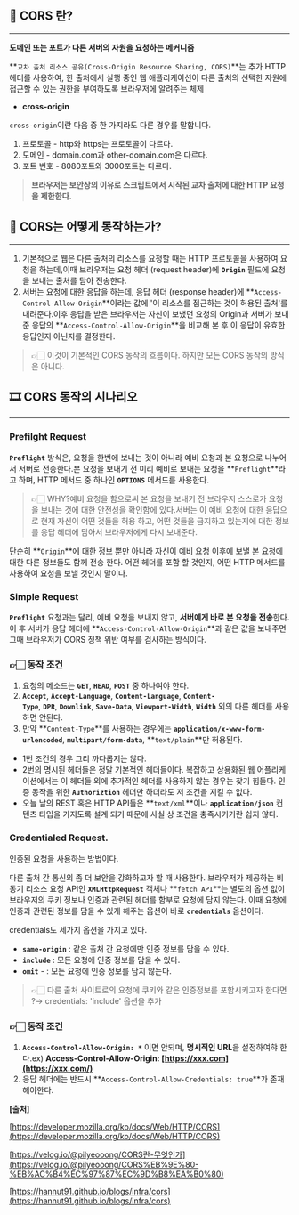 
## 🤔 CORS 란?

---

**도메인 또는 포트가 다른 서버의 자원을 요청하는 메커니즘**

**`교차 출처 리소스 공유(Cross-Origin Resource Sharing, CORS)`**는 추가 HTTP 헤더를 사용하여, 한 출처에서 실행 중인 웹 애플리케이션이 다른 출처의 선택한 자원에 접근할 수 있는 권한을 부여하도록 브라우저에 알려주는 체제

- **cross-origin**

`cross-origin`이란 다음 중 한 가지라도 다른 경우를 말합니다.

1. 프로토콜 - http와 https는 프로토콜이 다르다.
2. 도메인 - domain.com과 other-domain.com은 다르다.
3. 포트 번호 - 8080포트와 3000포트는 다르다.

> **브라우저는 보안상의 이유로 스크립트에서 시작된 교차 출처에 대한 HTTP 요청을 제한한다.**
> 

## 🦿 CORS는 어떻게 동작하는가?

---

1. 기본적으로 웹은 다른 출처의 리소스를 요청할 때는 HTTP 프로토콜을 사용하여 요청을 하는데,이때 브라우저는 요청 헤더 (request header)에 **`Origin`** 필드에 요청을 보내는 출처를 담아 전송한다.
2. 서버는 요청에 대한 응답을 하는데, 응답 헤더 (response header)에 **`Access-Control-Allow-Origin`**이라는 값에 '이 리소스를 접근하는 것이 허용된 출처'를 내려준다.이후 응답을 받은 브라우저는 자신이 보냈던 요청의 Origin과 서버가 보내준 응답의 **`Access-Control-Allow-Origin`**을 비교해 본 후 이 응답이 유효한 응답인지 아닌지를 결정한다.

> 👉🏻 이것이 기본적인 CORS 동작의 흐름이다. 하지만 모든 CORS 동작의 방식은 아니다.
> 

## 🎞️ CORS 동작의 시나리오

---

### Prefilght Request

**`Preflight`** 방식은, 요청을 한번에 보내는 것이 아니라 예비 요청과 본 요청으로 나누어서 서버로 전송한다.본 요청을 보내기 전 미리 예비로 보내는 요청을 **`Preflight`**라고 하며, HTTP 메서드 중 하나인 **`OPTIONS`** 메서드를 사용한다.

> 👉🏻 WHY?예비 요청을 함으로써 본 요청을 보내기 전 브라우저 스스로가 요청을 보내는 것에 대한 안전성을 확인함에 있다.서버는 이 예비 요청에 대한 응답으로 현재 자신이 어떤 것들을 허용 하고, 어떤 것들을 금지하고 있는지에 대한 정보를 응답 헤더에 담아서 브라우저에게 다시 보내준다.
> 

단순히 **`Origin`**에 대한 정보 뿐만 아니라 자신이 예비 요청 이후에 보낼 본 요청에 대한 다른 정보들도 함께 전송 한다. 어떤 헤더를 포함 할 것인지, 어떤 HTTP 메서드를 사용하여 요청을 보낼 것인지 말이다.

### Simple Request

**`Preflight`** 요청과는 달리, 예비 요청을 보내지 않고, **서버에게 바로 본 요청을 전송**한다.이 후 서버가 응답 헤더에 **`Access-Control-Allow-Origin`**과 같은 값을 보내주면 그때 브라우저가 CORS 정책 위반 여부를 검사하는 방식이다.

### 👉🏻 동작 조건

1. 요청의 메소드는 **`GET`**, **`HEAD`**, **`POST`** 중 하나여야 한다.
2. **`Accept`**, **`Accept-Language`**, **`Content-Language`**, **`Content-Type`**, **`DPR`**, **`Downlink`**, **`Save-Data`**, **`Viewport-Width`**, **`Width`** 외의 다른 헤더를 사용하면 안된다.
3. 만약 **`Content-Type`**를 사용하는 경우에는 **`application/x-www-form-urlencoded`**, **`multipart/form-data`**, **`text/plain`**만 허용된다.

- 1번 조건의 경우 그리 까다롭지는 않다.
- 2번의 명시된 헤더들은 정말 기본적인 헤더들이다. 복잡하고 상용화된 웹 어플리케이션에서는 이 헤더들 외에 추가적인 헤더를 사용하지 않는 경우는 찾기 힘들다. 인증 동작을 위한 **`Authoriztion`** 헤더만 하더라도 저 조건을 지킬 수 없다.
- 오늘 날의 REST 혹은 HTTP API들은 **`text/xml`**이나 **`application/json`** 컨텐츠 타입을 가지도록 설계 되기 때문에 사실 상 조건을 충족시키기란 쉽지 않다.

### Credentialed Request.

인증된 요청을 사용하는 방법이다.

다른 출처 간 통신의 좀 더 보안을 강화하고자 할 때 사용한다. 브라우저가 제공하는 비동기 리소스 요청 API인 **`XMLHttpRequest`** 객체나 **`fetch API`**는 별도의 옵션 없이 브라우저의 쿠키 정보나 인증과 관련된 헤더를 함부로 요청에 담지 않는다. 이때 요청에 인증과 관련된 정보를 담을 수 있게 해주는 옵션이 바로 **`credentials`** 옵션이다.

credentials도 세가지 옵션을 가지고 있다.

- **`same-origin`** : 같은 출처 간 요청에만 인증 정보를 담을 수 있다.
- **`include`** : 모든 요청에 인증 정보를 담을 수 있다.
- **`omit`** - : 모든 요청에 인증 정보를 담지 않는다.

> 👉🏻 다른 출처 사이트로의 요청에 쿠키와 같은 인증정보를 포함시키고자 한다면 ?→ credentials: 'include' 옵션을 추가
> 

### 👉🏻 동작 조건

1. **`Access-Control-Allow-Origin: *`** 이면 안되며, **명시적인 URL**을 설정하여햐 한다.ex) **Access-Control-Allow-Origin: [https://xxx.com](https://xxx.com/)**
2. 응답 헤더에는 반드시 **`Access-Control-Allow-Credentials: true`**가 존재해야한다.

**[출처]**

[https://developer.mozilla.org/ko/docs/Web/HTTP/CORS](https://developer.mozilla.org/ko/docs/Web/HTTP/CORS)

[https://velog.io/@pilyeooong/CORS란-무엇인가](https://velog.io/@pilyeooong/CORS%EB%9E%80-%EB%AC%B4%EC%97%87%EC%9D%B8%EA%B0%80)

[https://hannut91.github.io/blogs/infra/cors](https://hannut91.github.io/blogs/infra/cors)